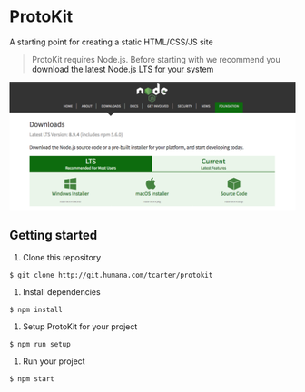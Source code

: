 # ProtoKit

A starting point for creating a static HTML/CSS/JS site

> ProtoKit requires Node.js. Before starting with we recommend you [download the latest Node.js LTS for your system](https://nodejs.org/en/download/)

![Node.js downloads page](./images/node-downloads.png)

## Getting started

1. Clone this repository

```shell
$ git clone http://git.humana.com/tcarter/protokit
```

1. Install dependencies

```shell
$ npm install
```

1. Setup ProtoKit for your project

```shell
$ npm run setup
```

1. Run your project

```shell
$ npm start
```
